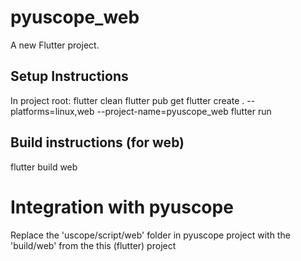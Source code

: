 # pyuscope_web

A new Flutter project.

## Setup Instructions
In project root:
flutter clean
flutter pub get
flutter create . --platforms=linux,web --project-name=pyuscope_web
flutter run

## Build instructions (for web)
flutter build web

# Integration with pyuscope
Replace the 'uscope/script/web' folder in pyuscope project with the 'build/web' from the this
(flutter) project